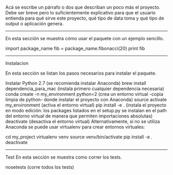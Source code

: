 ###
Acá se escribe un párrafo o dos que describan un poco más el proyecto. Debe ser breve pero lo suficientemente explicativo para que el usuario entienda para qué sirve este proyecto, qué tipo de data toma y qué tipo de output o aplicación genera.



--------------------------------

En esta sección se muestra cómo usar el paquete con un ejemplo sencillo.

import package_name
fib = package_name.fibonacci(20)
print fib

--------------------------------

Instalacion 

En esta sección se listan los pasos necesarios para instalar el paquete.

Instalar Python 2.7 (se recomienda instalar Anaconda)
brew install dependencia_para_mac (instala primero cualquier dependencia necesaria)
conda create -n my_environment python=2 (crea un entorno virtual -copia limpia de python- donde instalar el proyecto con Anaconda)
source activate my_environment (activa el entorno virtual)
pip install -e . (instala el proyecto en modo edición: los packages listados en el setup.py se instalan en el path del entorno virtual de manera que permiten importaciones absolutas)
deactivate (desactiva el entorno virtual)
Alternativamente, si no se utiliza Anaconda se puede usar virtualenv para crear entornos virtuales:

cd my_project
virtualenv venv
source venv/bin/activate
pip install -e .
deactivate

--------------------------------
Test
En esta sección se muestra como correr los tests.

nosetests (corre todos los tests)